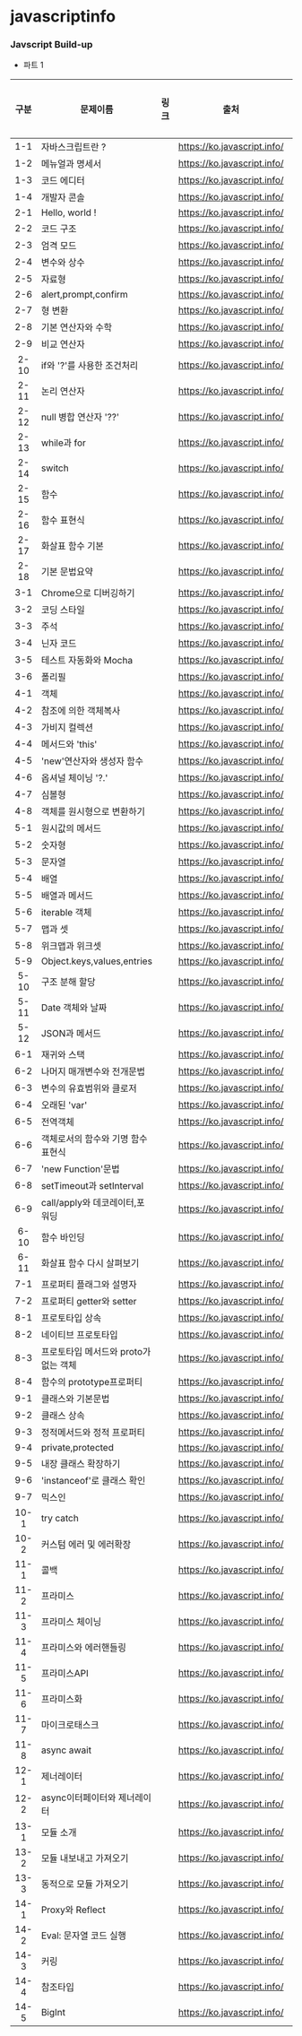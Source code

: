 # javascriptinfo

### Javscript Build-up
* 파트 1

| 구분  | 문제이름                             | 링크 | 출처                        | 학습여부 |
| :---: | ------------------------------------ | ---- | --------------------------- | -------- |
|  1-1  | 자바스크립트란 ?                     |      | https://ko.javascript.info/ | 🏁        |
|  1-2  | 메뉴얼과 명세서                      |      | https://ko.javascript.info/ | 🏁        |
|  1-3  | 코드 에디터                          |      | https://ko.javascript.info/ | 🏁        |
|  1-4  | 개발자 콘솔                          |      | https://ko.javascript.info/ | 🏁        |
|  2-1  | Hello, world !                       |      | https://ko.javascript.info/ | 🏁        |
|  2-2  | 코드 구조                            |      | https://ko.javascript.info/ | 🏁        |
|  2-3  | 엄격 모드                            |      | https://ko.javascript.info/ | 🏁        |
|  2-4  | 변수와 상수                          |      | https://ko.javascript.info/ | 🏁        |
|  2-5  | 자료형                               |      | https://ko.javascript.info/ |          |
|  2-6  | alert,prompt,confirm                 |      | https://ko.javascript.info/ |          |
|  2-7  | 형 변환                              |      | https://ko.javascript.info/ |          |
|  2-8  | 기본 연산자와 수학                   |      | https://ko.javascript.info/ |          |
|  2-9  | 비교 연산자                          |      | https://ko.javascript.info/ |          |
| 2-10  | if와 '?'를 사용한 조건처리           |      | https://ko.javascript.info/ |          |
| 2-11  | 논리 연산자                          |      | https://ko.javascript.info/ |          |
| 2-12  | null 병합 연산자 '??'                |      | https://ko.javascript.info/ |          |
| 2-13  | while과 for                          |      | https://ko.javascript.info/ |          |
| 2-14  | switch                               |      | https://ko.javascript.info/ |          |
| 2-15  | 함수                                 |      | https://ko.javascript.info/ |          |
| 2-16  | 함수 표현식                          |      | https://ko.javascript.info/ |          |
| 2-17  | 화살표 함수 기본                     |      | https://ko.javascript.info/ |          |
| 2-18  | 기본 문법요약                        |      | https://ko.javascript.info/ |          |
|  3-1  | Chrome으로 디버깅하기                |      | https://ko.javascript.info/ |          |
|  3-2  | 코딩 스타일                          |      | https://ko.javascript.info/ |          |
|  3-3  | 주석                                 |      | https://ko.javascript.info/ |          |
|  3-4  | 닌자 코드                            |      | https://ko.javascript.info/ |          |
|  3-5  | 테스트 자동화와 Mocha                |      | https://ko.javascript.info/ |          |
|  3-6  | 폴리필                               |      | https://ko.javascript.info/ |          |
|  4-1  | 객체                                 |      | https://ko.javascript.info/ |          |
|  4-2  | 참조에 의한 객체복사                 |      | https://ko.javascript.info/ |          |
|  4-3  | 가비지 컬렉션                        |      | https://ko.javascript.info/ |          |
|  4-4  | 메서드와 'this'                      |      | https://ko.javascript.info/ |          |
|  4-5  | 'new'연산자와 생성자 함수            |      | https://ko.javascript.info/ |          |
|  4-6  | 옵셔널 체이닝 '?.'                   |      | https://ko.javascript.info/ |          |
|  4-7  | 심볼형                               |      | https://ko.javascript.info/ |          |
|  4-8  | 객체를 원시형으로 변환하기           |      | https://ko.javascript.info/ |          |
|  5-1  | 원시값의 메서드                      |      | https://ko.javascript.info/ |          |
|  5-2  | 숫자형                               |      | https://ko.javascript.info/ |          |
|  5-3  | 문자열                               |      | https://ko.javascript.info/ |          |
|  5-4  | 배열                                 |      | https://ko.javascript.info/ |          |
|  5-5  | 배열과 메서드                        |      | https://ko.javascript.info/ |          |
|  5-6  | iterable 객체                        |      | https://ko.javascript.info/ |          |
|  5-7  | 맵과 셋                              |      | https://ko.javascript.info/ |          |
|  5-8  | 위크맵과 위크셋                      |      | https://ko.javascript.info/ |          |
|  5-9  | Object.keys,values,entries           |      | https://ko.javascript.info/ |          |
| 5-10  | 구조 분해 할당                       |      | https://ko.javascript.info/ |          |
| 5-11  | Date 객체와 날짜                     |      | https://ko.javascript.info/ |          |
| 5-12  | JSON과 메서드                        |      | https://ko.javascript.info/ |          |
|  6-1  | 재귀와 스택                          |      | https://ko.javascript.info/ |          |
|  6-2  | 나머지 매개변수와 전개문법           |      | https://ko.javascript.info/ |          |
|  6-3  | 변수의 유효범위와 클로저             |      | https://ko.javascript.info/ |          |
|  6-4  | 오래된 'var'                         |      | https://ko.javascript.info/ |          |
|  6-5  | 전역객체                             |      | https://ko.javascript.info/ |          |
|  6-6  | 객체로서의 함수와 기명 함수 표현식   |      | https://ko.javascript.info/ |          |
|  6-7  | 'new Function'문법                   |      | https://ko.javascript.info/ |          |
|  6-8  | setTimeout과 setInterval             |      | https://ko.javascript.info/ |          |
|  6-9  | call/apply와 데코레이터,포워딩       |      | https://ko.javascript.info/ |          |
| 6-10  | 함수 바인딩                          |      | https://ko.javascript.info/ |          |
| 6-11  | 화살표 함수 다시 살펴보기            |      | https://ko.javascript.info/ |          |
|  7-1  | 프로퍼티 플래그와 설명자             |      | https://ko.javascript.info/ |          |
|  7-2  | 프로퍼티 getter와 setter             |      | https://ko.javascript.info/ |          |
|  8-1  | 프로토타입 상속                      |      | https://ko.javascript.info/ |          |
|  8-2  | 네이티브 프로토타입                  |      | https://ko.javascript.info/ |          |
|  8-3  | 프로토타입 메서드와 proto가없는 객체 |      | https://ko.javascript.info/ |          |
|  8-4  | 함수의 prototype프로퍼티             |      | https://ko.javascript.info/ |          |
|  9-1  | 클래스와 기본문법                    |      | https://ko.javascript.info/ |          |
|  9-2  | 클래스 상속                          |      | https://ko.javascript.info/ |          |
|  9-3  | 정적메서드와 정적 프로퍼티           |      | https://ko.javascript.info/ |          |
|  9-4  | private,protected                    |      | https://ko.javascript.info/ |          |
|  9-5  | 내장 클래스 확장하기                 |      | https://ko.javascript.info/ |          |
|  9-6  | 'instanceof'로 클래스 확인           |      | https://ko.javascript.info/ |          |
|  9-7  | 믹스인                               |      | https://ko.javascript.info/ |          |
| 10-1  | try catch                            |      | https://ko.javascript.info/ |          |
| 10-2  | 커스텀 에러 및 에러확장              |      | https://ko.javascript.info/ |          |
| 11-1  | 콜백                                 |      | https://ko.javascript.info/ |          |
| 11-2  | 프라미스                             |      | https://ko.javascript.info/ |          |
| 11-3  | 프라미스 체이닝                      |      | https://ko.javascript.info/ |          |
| 11-4  | 프라미스와 에러핸들링                |      | https://ko.javascript.info/ |          |
| 11-5  | 프라미스API                          |      | https://ko.javascript.info/ |          |
| 11-6  | 프라미스화                           |      | https://ko.javascript.info/ |          |
| 11-7  | 마이크로태스크                       |      | https://ko.javascript.info/ |          |
| 11-8  | async await                          |      | https://ko.javascript.info/ |          |
| 12-1  | 제너레이터                           |      | https://ko.javascript.info/ |          |
| 12-2  | async이터페이터와 제너레이터         |      | https://ko.javascript.info/ |          |
| 13-1  | 모듈 소개                            |      | https://ko.javascript.info/ |          |
| 13-2  | 모듈 내보내고 가져오기               |      | https://ko.javascript.info/ |          |
| 13-3  | 동적으로 모듈 가져오기               |      | https://ko.javascript.info/ |          |
| 14-1  | Proxy와 Reflect                      |      | https://ko.javascript.info/ |          |
| 14-2  | Eval: 문자열 코드 실행               |      | https://ko.javascript.info/ |          |
| 14-3  | 커링                                 |      | https://ko.javascript.info/ |          |
| 14-4  | 참조타입                             |      | https://ko.javascript.info/ |          |
| 14-5  | BigInt                               |      | https://ko.javascript.info/ |          |
